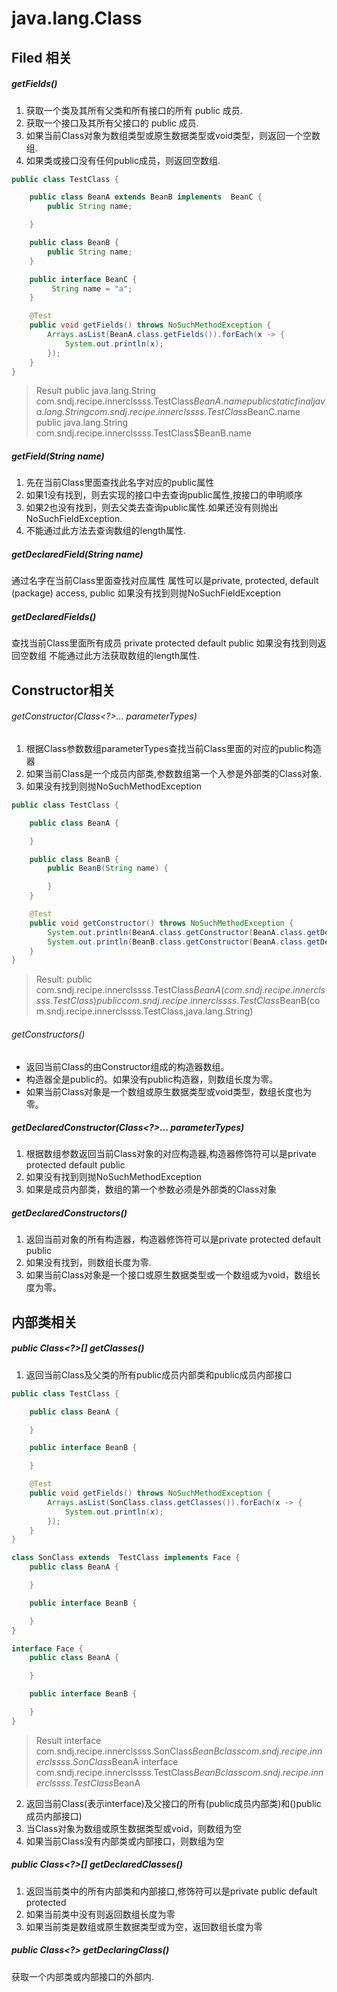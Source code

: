 java.lang.Class
================


Filed 相关
------------
##### getFields()
1. 获取一个类及其所有父类和所有接口的所有 public 成员.
2. 获取一个接口及其所有父接口的 public 成员.
3. 如果当前Class对象为数组类型或原生数据类型或void类型，则返回一个空数组.
4. 如果类或接口没有任何public成员，则返回空数组.

```java
public class TestClass {

    public class BeanA extends BeanB implements  BeanC {
        public String name;

    }

    public class BeanB {
        public String name;
    }

    public interface BeanC {
         String name = "a";
    }

    @Test
    public void getFields() throws NoSuchMethodException {
        Arrays.asList(BeanA.class.getFields()).forEach(x -> {
            System.out.println(x);
        });
    }
}
```
> Result
public java.lang.String com.sndj.recipe.innerclssss.TestClass$BeanA.name
public static final java.lang.String com.sndj.recipe.innerclssss.TestClass$BeanC.name
public java.lang.String com.sndj.recipe.innerclssss.TestClass$BeanB.name




##### getField(String name)
1. 先在当前Class里面查找此名字对应的public属性
2. 如果1没有找到，则去实现的接口中去查询public属性,按接口的申明顺序
3. 如果2也没有找到，则去父类去查询public属性.如果还没有则抛出NoSuchFieldException.
4. 不能通过此方法去查询数组的length属性.

##### getDeclaredField(String name)
通过名字在当前Class里面查找对应属性
属性可以是private, protected, default (package) access, public
如果没有找到则抛NoSuchFieldException

##### getDeclaredFields()
查找当前Class里面所有成员 private protected default public
如果没有找到则返回空数组
不能通过此方法获取数组的length属性.

Constructor相关
---------------------
###### getConstructor(Class<?>... parameterTypes)
1. 根据Class参数数组parameterTypes查找当前Class里面的对应的public构造器
2. 如果当前Class是一个成员内部类,参数数组第一个入参是外部类的Class对象.
3. 如果没有找到则抛NoSuchMethodException
```java
public class TestClass {

    public class BeanA {

    }

    public class BeanB {
        public BeanB(String name) {

        }
    }

    @Test
    public void getConstructor() throws NoSuchMethodException {
        System.out.println(BeanA.class.getConstructor(BeanA.class.getDeclaringClass()));
        System.out.println(BeanB.class.getConstructor(BeanA.class.getDeclaringClass(), String.class));
    }
}
```
> Result:
public com.sndj.recipe.innerclssss.TestClass$BeanA(com.sndj.recipe.innerclssss.TestClass)
public com.sndj.recipe.innerclssss.TestClass$BeanB(com.sndj.recipe.innerclssss.TestClass,java.lang.String)


###### getConstructors()
* 返回当前Class的由Constructor组成的构造器数组。
* 构造器全是public的。如果没有public构造器，则数组长度为零。
* 如果当前Class对象是一个数组或原生数据类型或void类型，数组长度也为零。


##### getDeclaredConstructor(Class<?>... parameterTypes)
1. 根据数组参数返回当前Class对象的对应构造器,构造器修饰符可以是private protected default public
2. 如果没有找到则抛NoSuchMethodException
3. 如果是成员内部类，数组的第一个参数必须是外部类的Class对象

##### getDeclaredConstructors()
1. 返回当前对象的所有构造器，构造器修饰符可以是private protected default public
2. 如果没有找到，则数组长度为零.
3. 如果当前Class对象是一个接口或原生数据类型或一个数组或为void，数组长度为零。


内部类相关
---
##### public Class<?>[] getClasses()
1. 返回当前Class及父类的所有public成员内部类和public成员内部接口
```java
public class TestClass {

    public class BeanA {

    } 

    public interface BeanB {

    }

    @Test
    public void getFields() throws NoSuchMethodException {
        Arrays.asList(SonClass.class.getClasses()).forEach(x -> {
            System.out.println(x);
        });
    }
}

class SonClass extends  TestClass implements Face {
    public class BeanA {

    }

    public interface BeanB {

    }
}

interface Face {
    public class BeanA {

    }

    public interface BeanB {

    }
}
```

> Result
interface com.sndj.recipe.innerclssss.SonClass$BeanB
class com.sndj.recipe.innerclssss.SonClass$BeanA
interface com.sndj.recipe.innerclssss.TestClass$BeanB
class com.sndj.recipe.innerclssss.TestClass$BeanA


2. 返回当前Class(表示interface)及父接口的所有(public成员内部类)和()public成员内部接口)
3. 当Class对象为数组或原生数据类型或void，则数组为空
4. 如果当前Class没有内部类或内部接口，则数组为空

##### public Class<?>[] getDeclaredClasses()
1. 返回当前类中的所有内部类和内部接口,修饰符可以是private public default protected
2. 如果当前类中没有则返回数组长度为零
3. 如果当前类是数组或原生数据类型或为空，返回数组长度为零

##### public Class<?> getDeclaringClass()
获取一个内部类或内部接口的外部内.
